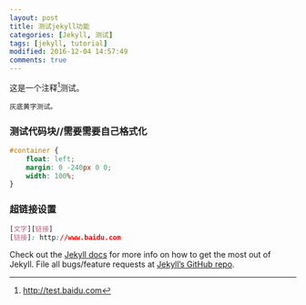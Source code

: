 ```yaml
---
layout: post
title: 测试jekyll功能 
categories: [Jekyll, 测试]
tags: [jekyll, tutorial]
modified: 2016-12-04 14:57:49
comments: true
---
```


这是一个注释[^1]测试。

<!--more-->
`灰底黄字测试。`

### 测试代码块//需要需要自己格式化
~~~css
#container {
    float: left;
    margin: 0 -240px 0 0;
    width: 100%;
}
~~~

### 超链接设置
~~~css
[文字][链接]
[链接]: http://www.baidu.com
~~~


Check out the [Jekyll docs][jekyll] for more info on how to get the most out of Jekyll. File all bugs/feature requests at [Jekyll’s GitHub repo][jekyll-gh]. 

[jekyll]:      http://jekyllrb.com
[jekyll-gh]:   https://github.com/jekyll/jekyll







[^1]: <http://test.baidu.com>


